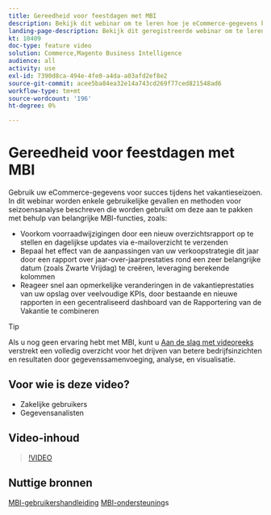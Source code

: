 ```yaml
---
title: Gereedheid voor feestdagen met MBI
description: Bekijk dit webinar om te leren hoe je eCommerce-gegevens kunt gebruiken voor succes tijdens het vakantieseizoen.
landing-page-description: Bekijk dit geregistreerde webinar om te leren hoe u uw eCommerce-gegevens kunt gebruiken voor succes tijdens het vakantieseizoen.
kt: 10409
doc-type: feature video
solution: Commerce,Magento Business Intelligence
audience: all
activity: use
exl-id: 7390d8ca-494e-4fe0-a4da-a03afd2ef8e2
source-git-commit: acee5ba84ea32e14a743cd269f77ced821548ad6
workflow-type: tm+mt
source-wordcount: '196'
ht-degree: 0%

---
```


# Gereedheid voor feestdagen met MBI

Gebruik uw eCommerce-gegevens voor succes tijdens het vakantieseizoen. In dit webinar worden enkele gebruikelijke gevallen en methoden voor seizoensanalyse beschreven die worden gebruikt om deze aan te pakken met behulp van belangrijke MBI-functies, zoals:

- Voorkom voorraadwijzigingen door een nieuw overzichtsrapport op te stellen en dagelijkse updates via e-mailoverzicht te verzenden
- Bepaal het effect van de aanpassingen van uw verkoopstrategie dit jaar door een rapport over jaar-over-jaarprestaties rond een zeer belangrijke datum (zoals Zwarte Vrijdag) te creëren, leveraging berekende kolommen
- Reageer snel aan opmerkelijke veranderingen in de vakantieprestaties van uw opslag over veelvoudige KPIs, door bestaande en nieuwe rapporten in een gecentraliseerd dashboard van de Rapportering van de Vakantie te combineren

>[!TIP]
>
>Als u nog geen ervaring hebt met MBI, kunt u [Aan de slag met videoreeks](./../1-overview.md) verstrekt een volledig overzicht voor het drijven van betere bedrijfsinzichten en resultaten door gegevenssamenvoeging, analyse, en visualisatie.

## Voor wie is deze video?

- Zakelijke gebruikers
- Gegevensanalisten

## Video-inhoud

>[!VIDEO](https://video.tv.adobe.com/v/342496?quality=12&learn=on)

## Nuttige bronnen

[MBI-gebruikershandleiding](https://docs.magento.com/mbi/)
[MBI-ondersteuning](https://support.magento.com/hc/en-us/articles/360016730811)s
